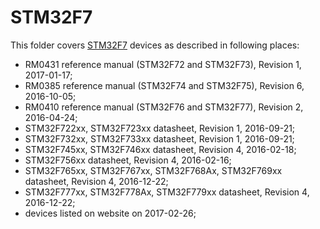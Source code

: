 STM32F7
=======

This folder covers [STM32F7](https://www.st.com/stm32f7) devices as described in following places:
- RM0431 reference manual (STM32F72 and STM32F73), Revision 1, 2017-01-17;
- RM0385 reference manual (STM32F74 and STM32F75), Revision 6, 2016-10-05;
- RM0410 reference manual (STM32F76 and STM32F77), Revision 2, 2016-04-24;
- STM32F722xx, STM32F723xx datasheet, Revision 1, 2016-09-21;
- STM32F732xx, STM32F733xx datasheet, Revision 1, 2016-09-21;
- STM32F745xx, STM32F746xx datasheet, Revision 4, 2016-02-18;
- STM32F756xx datasheet, Revision 4, 2016-02-16;
- STM32F765xx, STM32F767xx, STM32F768Ax, STM32F769xx datasheet, Revision 4, 2016-12-22;
- STM32F777xx, STM32F778Ax, STM32F779xx datasheet, Revision 4, 2016-12-22;
- devices listed on website on 2017-02-26;

